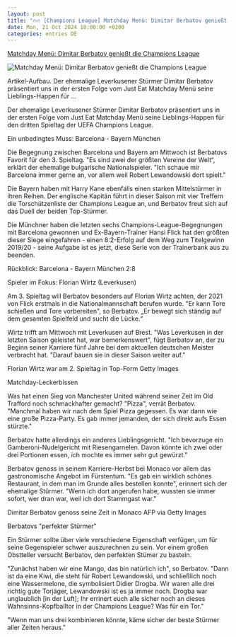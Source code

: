 ```yaml
---
layout: post
title: "🔥🔥 [Champions League] Matchday Menü: Dimitar Berbatov genießt die Champions League"
date: Mon, 21 Oct 2024 18:00:00 +0200
categories: entries DE
---
```

[Matchday Menü: Dimitar Berbatov genießt die Champions League](https://de.uefa.com/uefachampionsleague/news/0292-1c24b7e5ca04-2f7db200c882-1000--matchday-menu-dimitar-berbatov-geniesst-die-champions-league/)

![Matchday Menü: Dimitar Berbatov genießt die Champions League](https://editorial.uefa.com/resources/0292-1c24a90851c1-53c100acefff-1000/mm.jpeg)

Artikel-Aufbau. Der ehemalige Leverkusener Stürmer Dimitar Berbatov präsentiert uns in der ersten Folge vom Just Eat Matchday Menü seine Lieblings-Happen für ...

Der ehemalige Leverkusener Stürmer Dimitar Berbatov präsentiert uns in der ersten Folge vom Just Eat Matchday Menü seine Lieblings-Happen für den dritten Spieltag der UEFA Champions League.

Ein unbedingtes Muss: Barcelona - Bayern München

Die Begegnung zwischen Barcelona und Bayern am Mittwoch ist Berbatovs Favorit für den 3. Spieltag. "Es sind zwei der größten Vereine der Welt“, erklärt der ehemalige bulgarische Nationalspieler. "Ich schaue mir Barcelona immer gerne an, vor allem weil Robert Lewandowski dort spielt."

Die Bayern haben mit Harry Kane ebenfalls einen starken Mittelstürmer in ihren Reihen. Der englische Kapitän führt in dieser Saison mit vier Treffern die Torschützenliste der Champions League an, und Berbatov freut sich auf das Duell der beiden Top-Stürmer.

Die Münchner haben die letzten sechs Champions-League-Begegnungen mit Barcelona gewonnen und Ex-Bayern-Trainer Hansi Flick hat den größten dieser Siege eingefahren - einen 8:2-Erfolg auf dem Weg zum Titelgewinn 2019/20 - seine Aufgabe ist es jetzt, diese Serie von der Trainerbank aus zu beenden.

Rückblick: Barcelona - Bayern München 2:8

Spieler im Fokus: Florian Wirtz (Leverkusen)

Am 3. Spieltag will Berbatov besonders auf Florian Wirtz achten, der 2021 von Flick erstmals in die Nationalmannschaft berufen wurde. "Er kann Tore schießen und Tore vorbereiten", so Berbatov. „Er bewegt sich ständig auf dem gesamten Spielfeld und sucht die Lücke.“

Wirtz trifft am Mittwoch mit Leverkusen auf Brest. "Was Leverkusen in der letzten Saison geleistet hat, war bemerkenswert", fügt Berbatov an, der zu Beginn seiner Karriere fünf Jahre bei dem aktuellen deutschen Meister verbracht hat. "Darauf bauen sie in dieser Saison weiter auf."

Florian Wirtz war am 2. Spieltag in Top-Form Getty Images

Matchday-Leckerbissen

Was hat einen Sieg von Manchester United während seiner Zeit im Old Trafford noch schmackhafter gemacht? "Pizza", verrät Berbatov. "Manchmal haben wir nach dem Spiel Pizza gegessen. Es war dann wie eine große Pizza-Party. Es gab immer jemanden, der sich direkt aufs Essen stürzte."

Berbatov hatte allerdings ein anderes Lieblingsgericht. "Ich bevorzuge ein Gamberoni-Nudelgericht mit Riesengarnelen. Davon könnte ich zwei oder drei Portionen essen, ich mochte es immer sehr gut gewürzt."

Berbatov genoss in seinem Karriere-Herbst bei Monaco vor allem das gastronomische Angebot im Fürstentum. "Es gab ein wirklich schönes Restaurant, in dem man im Grunde alles bestellen konnte", erinnert sich der ehemalige Stürmer. "Wenn ich dort angerufen habe, wussten sie immer sofort, wer dran war, weil ich dort Stammgast war."

Dimitar Berbatov genoss seine Zeit in Monaco AFP via Getty Images

Berbatovs "perfekter Stürmer"

Ein Stürmer sollte über viele verschiedene Eigenschaft verfügen, um für seine Gegenspieler schwer auszurechnen zu sein. Vor einem großen Obstteller versucht Berbatov, den perfekten Stümer zu basteln.

"Zunächst haben wir eine Mango, das bin natürlich ich", so Berbatov. "Dann ist da eine Kiwi, die steht für Robert Lewandowski, und schließlich noch eine Wassermelone, die symbolisiert Didier Drogba. Wir waren alle drei richtig gute Torjäger, Lewandowski ist es ja immer noch. Drogba war unglaublich [in der Luft]; Ihr errinert euch alle sicher noch an dieses Wahnsinns-Kopfballtor in der Champions League? Was für ein Tor."

"Wenn man uns drei kombinieren könnte, käme sicher der beste Stürmer aller Zeiten heraus."

